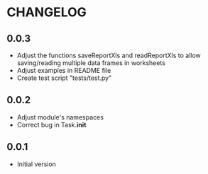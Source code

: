# CHANGELOG

## 0.0.3

* Adjust the functions saveReportXls and readReportXls to allow saving/reading multiple data frames in worksheets
* Adjust examples in README file
* Create test script "tests/test.py"

## 0.0.2

* Adjust module's namespaces
* Correct bug in Task.__init__

## 0.0.1

* Initial version

